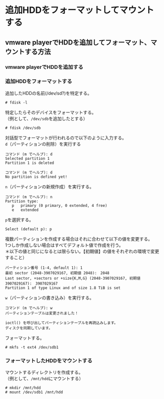 # 追加HDDをフォーマットしてマウントする
## vmware playerでHDDを追加してフォーマット、マウントする方法
### vmware playerでHDDを追加する

### 追加HDDをフォーマットする
追加したHDDの名前(/dev/sd?)を特定する。
```
# fdisk -l
```
特定したらそのデバイスをフォーマットする。  
（例として、`/dev/sdb`を追加したとする）
```
# fdisk /dev/sdb
```
対話型でフォーマットが行われるので以下のように入力する。  
`d`（パーティションの削除）を実行する
```
コマンド (m でヘルプ): d  
Selected partition 1  
Partition 1 is deleted  
  
コマンド (m でヘルプ): d  
No partition is defined yet!  
```
`n`（パーティションの新規作成）を実行する。
```
コマンド (m でヘルプ): n  
Partition type:  
   p   primary (0 primary, 0 extended, 4 free)  
   e   extended  
```
`p`を選択する。
```
Select (default p): p
```
複数パーティションを作成する場合はそれに合わせて以下の値を変更する。  
1つしか作成しない場合はすべてデフォルト値で作成を行う。  
＊以下の値と同じになるとは限らない。【初期値】の値をそれぞれの環境で変更すること）
```
パーティション番号 (1-4, default 1): 1  
最初 sector (2048-3907029167, 初期値 2048):　2048  
Last sector, +sectors or +size{K,M,G} (2048-3907029167, 初期値 3907029167):　3907029167  
Partition 1 of type Linux and of size 1.8 TiB is set  
```
`w`（パーティションの書き込み）を実行する。
```
コマンド (m でヘルプ): w  
パーティションテーブルは変更されました！  
  
ioctl() を呼び出してパーティションテーブルを再読込みします。  
ディスクを同期しています。  
```
フォーマットする。
```
# mkfs -t ext4 /dev/sdb1
```

### フォーマットしたHDDをマウントする
マウントするディレクトリを作成する。  
（例として、`/mnt/hdd`にマウントする）
```
# mkdir /mnt/hdd  
# mount /dev/sdb1 /mnt/hdd
```




